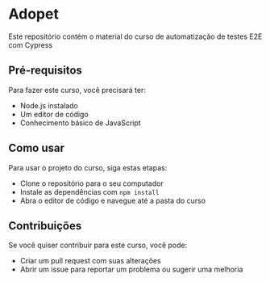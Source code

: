 # Adopet

Este repositório contém o material do curso de automatização de testes E2E com Cypress

## Pré-requisitos

Para fazer este curso, você precisará ter:

- Node.js instalado
- Um editor de código
- Conhecimento básico de JavaScript

## Como usar

Para usar o projeto do curso, siga estas etapas:

- Clone o repositório para o seu computador
- Instale as dependências com `npm install`
- Abra o editor de código e navegue até a pasta do curso

## Contribuições

Se você quiser contribuir para este curso, você pode:

- Criar um pull request com suas alterações
- Abrir um issue para reportar um problema ou sugerir uma melhoria
